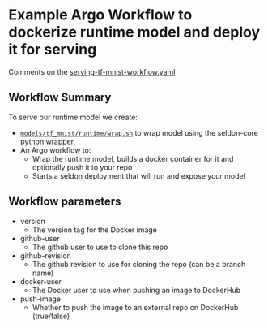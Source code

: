 # Example Argo Workflow to dockerize runtime model and deploy it for serving 

Comments on the [serving-tf-mnist-workflow.yaml](serving-tf-mnist-workflow.yaml)

## Workflow Summary

To serve our runtime model we create:

 * [```models/tf_mnist/runtime/wrap.sh```](models/tf_mnist/runtime/wrap.sh) to wrap model using the seldon-core python wrapper.
 * An Argo workflow to:
    * Wrap the runtime model, builds a docker container for it and optionally push it to your repo
    * Starts a seldon deployment that will run and expose your model


## Workflow parameters

 * version
   * The version tag for the Docker image
 * github-user
   * The github user to use to clone this repo
 * github-revision
   * The github revision to use for cloning the repo (can be a branch name)
 * docker-user
   * The Docker user to use when pushing an image to DockerHub
 * push-image
   * Whether to push the image to an external repo on DockerHub (true/false)





